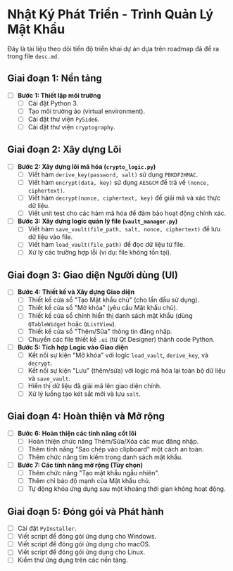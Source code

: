 # Nhật Ký Phát Triển - Trình Quản Lý Mật Khẩu

Đây là tài liệu theo dõi tiến độ triển khai dự án dựa trên roadmap đã đề ra trong file `desc.md`.

## Giai đoạn 1: Nền tảng

- [ ] **Bước 1: Thiết lập môi trường**
    - [ ] Cài đặt Python 3.
    - [ ] Tạo môi trường ảo (virtual environment).
    - [ ] Cài đặt thư viện `PySide6`.
    - [ ] Cài đặt thư viện `cryptography`.

## Giai đoạn 2: Xây dựng Lõi

- [ ] **Bước 2: Xây dựng lõi mã hóa (`crypto_logic.py`)**
    - [ ] Viết hàm `derive_key(password, salt)` sử dụng `PBKDF2HMAC`.
    - [ ] Viết hàm `encrypt(data, key)` sử dụng `AESGCM` để trả về `(nonce, ciphertext)`.
    - [ ] Viết hàm `decrypt(nonce, ciphertext, key)` để giải mã và xác thực dữ liệu.
    - [ ] Viết unit test cho các hàm mã hóa để đảm bảo hoạt động chính xác.

- [ ] **Bước 3: Xây dựng logic quản lý file (`vault_manager.py`)**
    - [ ] Viết hàm `save_vault(file_path, salt, nonce, ciphertext)` để lưu dữ liệu vào file.
    - [ ] Viết hàm `load_vault(file_path)` để đọc dữ liệu từ file.
    - [ ] Xử lý các trường hợp lỗi (ví dụ: file không tồn tại).

## Giai đoạn 3: Giao diện Người dùng (UI)

- [ ] **Bước 4: Thiết kế và Xây dựng Giao diện**
    - [ ] Thiết kế cửa sổ "Tạo Mật khẩu chủ" (cho lần đầu sử dụng).
    - [ ] Thiết kế cửa sổ "Mở khóa" (yêu cầu Mật khẩu chủ).
    - [ ] Thiết kế cửa sổ chính hiển thị danh sách mật khẩu (dùng `QTableWidget` hoặc `QListView`).
    - [ ] Thiết kế cửa sổ "Thêm/Sửa" thông tin đăng nhập.
    - [ ] Chuyển các file thiết kế `.ui` (từ Qt Designer) thành code Python.

- [ ] **Bước 5: Tích hợp Logic vào Giao diện**
    - [ ] Kết nối sự kiện "Mở khóa" với logic `load_vault`, `derive_key`, và `decrypt`.
    - [ ] Kết nối sự kiện "Lưu" (thêm/sửa) với logic mã hóa lại toàn bộ dữ liệu và `save_vault`.
    - [ ] Hiển thị dữ liệu đã giải mã lên giao diện chính.
    - [ ] Xử lý luồng tạo két sắt mới và lưu `salt`.

## Giai đoạn 4: Hoàn thiện và Mở rộng

- [ ] **Bước 6: Hoàn thiện các tính năng cốt lõi**
    - [ ] Hoàn thiện chức năng Thêm/Sửa/Xóa các mục đăng nhập.
    - [ ] Thêm tính năng "Sao chép vào clipboard" một cách an toàn.
    - [ ] Thêm chức năng tìm kiếm trong danh sách mật khẩu.

- [ ] **Bước 7: Các tính năng mở rộng (Tùy chọn)**
    - [ ] Thêm chức năng "Tạo mật khẩu ngẫu nhiên".
    - [ ] Thêm chỉ báo độ mạnh của Mật khẩu chủ.
    - [ ] Tự động khóa ứng dụng sau một khoảng thời gian không hoạt động.

## Giai đoạn 5: Đóng gói và Phát hành

- [ ] Cài đặt `PyInstaller`.
- [ ] Viết script để đóng gói ứng dụng cho Windows.
- [ ] Viết script để đóng gói ứng dụng cho macOS.
- [ ] Viết script để đóng gói ứng dụng cho Linux.
- [ ] Kiểm thử ứng dụng trên các nền tảng.
